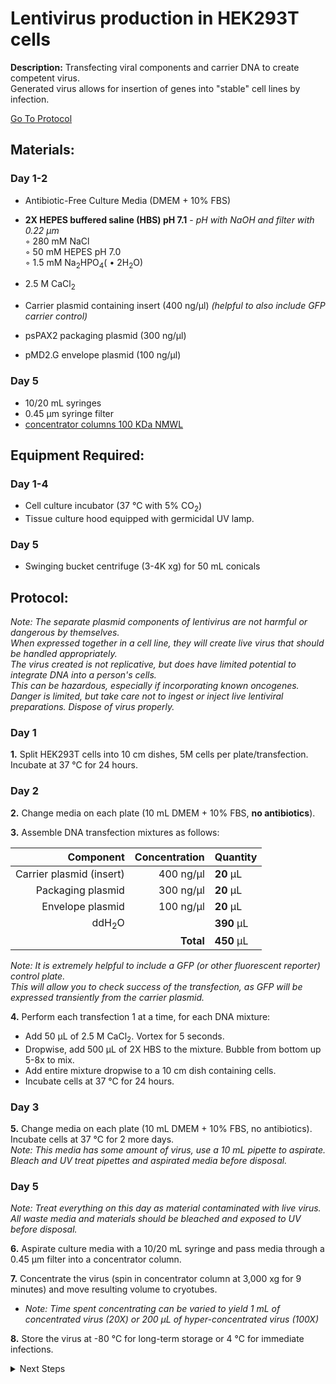 Lentivirus production in HEK293T cells
================================================================================
**Description:** Transfecting viral components and carrier DNA to create competent virus.<br/>
Generated virus allows for insertion of genes into "stable" cell lines by infection.

[Go To Protocol](#protocol)

Materials:
--------------------------------------------------------------------------------
### Day 1-2

  * Antibiotic-Free Culture Media (DMEM + 10% FBS)
  * **2X HEPES buffered saline (HBS) pH 7.1** - _pH with NaOH and filter with 0.22 µm_  
    ◦ 280 mM NaCl    
    ◦ 50 mM HEPES pH 7.0  
    ◦ 1.5 mM Na<sub>2</sub>HPO<sub>4</sub>( • 2H<sub>2</sub>O)
    
  * 2.5 M CaCl<sub>2</sub>  
  * Carrier plasmid containing insert (400 ng/µl) _(helpful to also include GFP carrier control)_
  * psPAX2 packaging plasmid (300 ng/µl)
  * pMD2.G envelope plasmid (100 ng/µl)

### Day 5
  * 10/20 mL syringes
  * 0.45 µm syringe filter
  * [concentrator columns 100 KDa NMWL](https://www.emdmillipore.com/US/en/product/Amicon-Ultra-15-Centrifugal-Filter-Unit,MM_NF-UFC910024)

Equipment Required:
--------------------------------------------------------------------------------
### Day 1-4

  * Cell culture incubator (37 °C with 5% CO<sub>2</sub>)
  * Tissue culture hood equipped with germicidal UV lamp.

### Day 5

  * Swinging bucket centrifuge (3-4K xg) for 50 mL conicals 

Protocol:
--------------------------------------------------------------------------------
_Note: The separate plasmid components of lentivirus are not harmful or dangerous by themselves._<br/>
_When expressed together in a cell line, they will create live virus that should be handled appropriately._<br/>
_The virus created is not replicative, but does have limited potential to integrate DNA into a person's cells._<br/>
_This can be hazardous, especially if incorporating known oncogenes._<br/>
_Danger is limited, but take care not to ingest or inject live lentiviral preparations. Dispose of virus properly._

### Day 1

**1.** Split HEK293T cells into 10 cm dishes, 5M cells per plate/transfection. Incubate at 37 °C for 24 hours.

### Day 2

**2.** Change media on each plate (10 mL DMEM + 10% FBS, **no antibiotics**).

**3.** Assemble DNA transfection mixtures as follows:

  | Component | Concentration | Quantity | 
  | ---------: | ---------: | :---------- |
  | Carrier plasmid (insert) | 400 ng/µl | **20**  µL | 
  | Packaging plasmid | 300 ng/µl | **20**  µL |
  | Envelope plasmid | 100 ng/µl | **20**  µL |  
  | ddH<sub>2</sub>O |  | **390**  µL | 
  || **Total** | **450** µL |
  
  _Note: It is extremely helpful to include a GFP (or other fluorescent reporter) control plate.<br/>
   This will allow you to check success of the transfection, as GFP will be expressed transiently from the carrier plasmid._
  
**4.** Perform each transfection 1 at a time, for each DNA mixture:
  *  Add 50 µL of 2.5 M CaCl<sub>2</sub>. Vortex for 5 seconds.
  *  Dropwise, add 500 µL of 2X HBS to the mixture. Bubble from bottom up 5-8x to mix.
  *  Add entire mixture dropwise to a 10 cm dish containing cells.
  *  Incubate cells at 37 °C for 24 hours.

### Day 3

**5.** Change media on each plate (10 mL DMEM + 10% FBS, no antibiotics). Incubate cells at 37 °C for 2 more days.<br/>
  _Note: This media has some amount of virus, use a 10 mL pipette to aspirate._<br/>
  _Bleach and UV treat pipettes and aspirated media before disposal._

### Day 5
_Note: Treat everything on this day as material contaminated with live virus._<br/>
_All waste media and materials should be bleached and exposed to UV before disposal._

**6.** Aspirate culture media with a 10/20 mL syringe and pass media through a 0.45 µm filter into a concentrator column.

**7.** Concentrate the virus (spin in concentrator column at 3,000 xg for 9 minutes) and move resulting volume to cryotubes.
  * _Note: Time spent concentrating can be varied to yield 1 mL of concentrated virus (20X) or 200 µL of hyper-concentrated virus (100X)_

**8.** Store the virus at -80 °C for long-term storage or 4 °C for immediate infections.



<details>
  <summary>Next Steps</summary>
  

</p> <a href="./Infection-and-Selection.md">
Stable Cell Line Generation</a>

</details>
